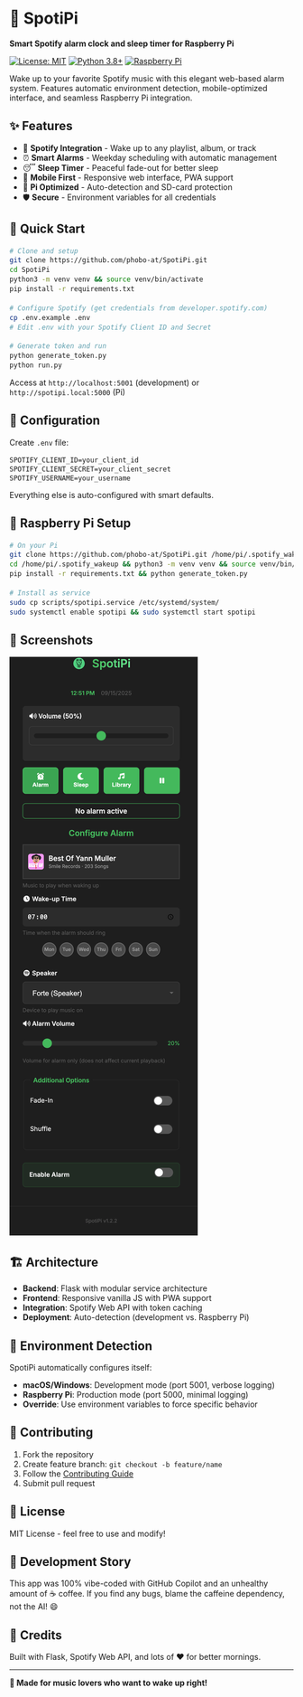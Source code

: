 # 🎵 SpotiPi

**Smart Spotify alarm clock and sleep timer for Raspberry Pi**

[![License: MIT](https://img.shields.io/badge/License-MIT-yellow.svg)](https://opensource.org/licenses/MIT)
[![Python 3.8+](https://img.shields.io/badge/python-3.8+-blue.svg)](https://www.python.org/downloads/)
[![Raspberry Pi](https://img.shields.io/badge/platform-Raspberry%20Pi-red.svg)](https://www.raspberrypi.org/)

Wake up to your favorite Spotify music with this elegant web-based alarm system. Features automatic environment detection, mobile-optimized interface, and seamless Raspberry Pi integration.

## ✨ Features

- 🎵 **Spotify Integration** - Wake up to any playlist, album, or track
- ⏰ **Smart Alarms** - Weekday scheduling with automatic management
- 😴 **Sleep Timer** - Peaceful fade-out for better sleep
- 📱 **Mobile First** - Responsive web interface, PWA support
- 🍓 **Pi Optimized** - Auto-detection and SD-card protection
- 🛡️ **Secure** - Environment variables for all credentials

## 🚀 Quick Start

```bash
# Clone and setup
git clone https://github.com/phobo-at/SpotiPi.git
cd SpotiPi
python3 -m venv venv && source venv/bin/activate
pip install -r requirements.txt

# Configure Spotify (get credentials from developer.spotify.com)
cp .env.example .env
# Edit .env with your Spotify Client ID and Secret

# Generate token and run
python generate_token.py
python run.py
```

Access at `http://localhost:5001` (development) or `http://spotipi.local:5000` (Pi)

## 🔧 Configuration

Create `.env` file:
```env
SPOTIFY_CLIENT_ID=your_client_id
SPOTIFY_CLIENT_SECRET=your_client_secret  
SPOTIFY_USERNAME=your_username
```

Everything else is auto-configured with smart defaults.

## 🍓 Raspberry Pi Setup

```bash
# On your Pi
git clone https://github.com/phobo-at/SpotiPi.git /home/pi/.spotify_wakeup
cd /home/pi/.spotify_wakeup && python3 -m venv venv && source venv/bin/activate
pip install -r requirements.txt && python generate_token.py

# Install as service
sudo cp scripts/spotipi.service /etc/systemd/system/
sudo systemctl enable spotipi && sudo systemctl start spotipi
```

## 📸 Screenshots
![SpotiPi Interface](docs/images/spotipi.png)

## 🏗️ Architecture

- **Backend**: Flask with modular service architecture
- **Frontend**: Responsive vanilla JS with PWA support
- **Integration**: Spotify Web API with token caching
- **Deployment**: Auto-detection (development vs. Raspberry Pi)

## 📝 Environment Detection

SpotiPi automatically configures itself:
- **macOS/Windows**: Development mode (port 5001, verbose logging)
- **Raspberry Pi**: Production mode (port 5000, minimal logging)
- **Override**: Use environment variables to force specific behavior

## 🤝 Contributing

1. Fork the repository
2. Create feature branch: `git checkout -b feature/name`
3. Follow the [Contributing Guide](CONTRIBUTING.md)
4. Submit pull request

## 📄 License

MIT License - feel free to use and modify!

## 🤖 Development Story

This app was 100% vibe-coded with GitHub Copilot and an unhealthy amount of ☕ coffee. 
If you find any bugs, blame the caffeine dependency, not the AI! 😄

## 🙏 Credits

Built with Flask, Spotify Web API, and lots of ❤️ for better mornings.

---

**🌅 Made for music lovers who want to wake up right!**